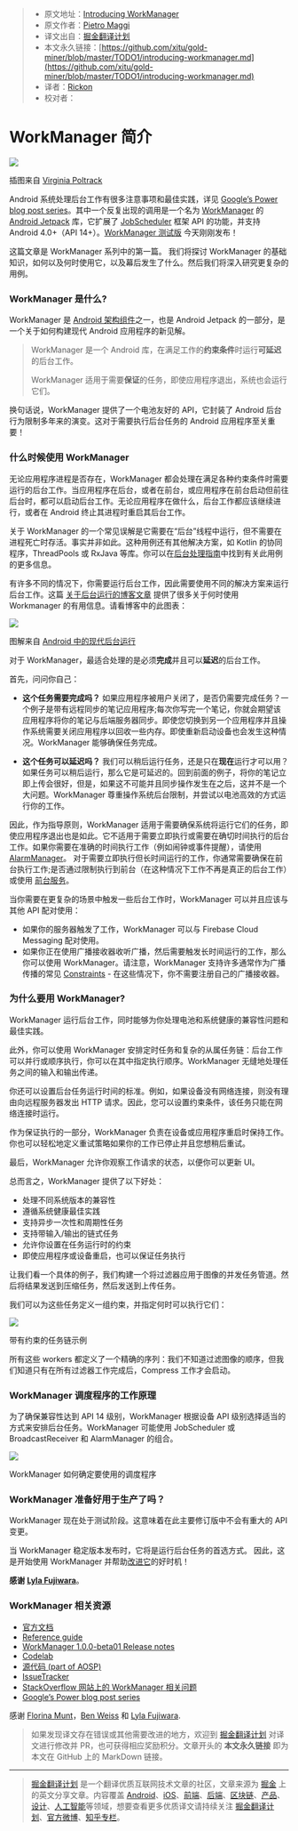 > * 原文地址：[Introducing WorkManager](https://medium.com/androiddevelopers/introducing-workmanager-2083bcfc4712)
> * 原文作者：[Pietro Maggi](https://medium.com/@pmaggi)
> * 译文出自：[掘金翻译计划](https://github.com/xitu/gold-miner)
> * 本文永久链接：[https://github.com/xitu/gold-miner/blob/master/TODO1/introducing-workmanager.md](https://github.com/xitu/gold-miner/blob/master/TODO1/introducing-workmanager.md)
> * 译者：[Rickon](https://juejin.im/user/5bffbdaf6fb9a049d81b914c)
> * 校对者：

# WorkManager 简介

![](https://cdn-images-1.medium.com/max/800/1*-Feqy3ufsr7NRCFSDuQfWw.png)

插图来自 [Virginia Poltrack](https://twitter.com/VPoltrack)

Android 系统处理后台工作有很多注意事项和最佳实践，详见 [Google’s Power blog post series](https://android-developers.googleblog.com/search/label/Power%20series)。其中一个反复出现的调用是一个名为 [WorkManager](https://developer.android.com/topic/libraries/architecture/workmanager/) 的 [Android Jetpack](https://developer.android.com/jetpack/) 库，它扩展了 [JobScheduler](https://developer.android.com/reference/android/app/job/JobScheduler) 框架 API 的功能，并支持 Android 4.0+（API 14+）。[WorkManager 测试版](https://developer.android.com/jetpack/docs/release-notes#december_19_2018) 今天刚刚发布！

这篇文章是 WorkManager 系列中的第一篇。 我们将探讨 WorkManager 的基础知识，如何以及何时使用它，以及幕后发生了什么。然后我们将深入研究更复杂的用例。

### WorkManager 是什么?

WorkManager 是 [Android 架构组件](https://developer.android.com/topic/libraries/architecture/)之一，也是 Android Jetpack 的一部分，是一个关于如何构建现代 Android 应用程序的新见解。

>  WorkManager 是一个 Android 库，在满足工作的**约束条件**时运行**可延迟**的后台工作。
>
> WorkManager 适用于需要**保证**的任务，即使应用程序退出，系统也会运行它们。

换句话说，WorkManager 提供了一个电池友好的 API，它封装了 Android 后台行为限制多年来的演变。这对于需要执行后台任务的 Android 应用程序至关重要！

### 什么时候使用 WorkManager

无论应用程序进程是否存在，WorkManager 都会处理在满足各种约束条件时需要运行的后台工作。当应用程序在后台，或者在前台，或应用程序在前台启动但前往后台时，都可以启动后台工作。无论应用程序在做什么，后台工作都应该继续进行，或者在 Android 终止其进程时重启其后台工作。

关于 WorkManager 的一个常见误解是它需要在“后台”线程中运行，但不需要在进程死亡时存活。事实并非如此。这种用例还有其他解决方案，如 Kotlin 的协同程序，ThreadPools 或 RxJava 等库。你可以在[后台处理指南](https://developer.android.com/guide/background/)中找到有关此用例的更多信息。

有许多不同的情况下，你需要运行后台工作，因此需要使用不同的解决方案来运行后台工作。这篇 [关于后台运行的博客文章](https://android-developers.googleblog.com/2018/10/modern-background-execution-in-android.html) 提供了很多关于何时使用 Workmanager 的有用信息。请看博客中的此图表：

![](https://cdn-images-1.medium.com/max/800/1*K-jWMXQbAK98EdkuuaZCFg.png)

图解来自 [Android 中的现代后台运行](https://android-developers.googleblog.com/2018/10/modern-background-execution-in-android.html)

对于 WorkManager，最适合处理的是必须**完成**并且可以**延迟**的后台工作。

首先，问问你自己：

*   **这个任务需要完成吗？** 如果应用程序被用户关闭了，是否仍需要完成任务？一个例子是带有远程同步的笔记应用程序;每次你写完一个笔记，你就会期望该应用程序将你的笔记与后端服务器同步。即使您切换到另一个应用程序并且操作系统需要关闭应用程序以回收一些内存。即使重新启动设备也会发生这种情况。WorkManager 能够确保任务完成。

*   **这个任务可以延迟吗？** 我们可以稍后运行任务，还是只在**现在**运行才可以用？如果任务可以稍后运行，那么它是可延迟的。回到前面的例子，将你的笔记立即上传会很好，但是，如果这不可能并且同步操作发生在之后，这并不是一个大问题。WorkManager 尊重操作系统后台限制，并尝试以电池高效的方式运行你的工作。

因此，作为指导原则，WorkManager 适用于需要确保系统将运行它们的任务，即使应用程序退出也是如此。它不适用于需要立即执行或需要在确切时间执行的后台工作。如果你需要在准确的时间执行工作（例如闹钟或事件提醒），请使用 [AlarmManager](https://developer.android.com/training/scheduling/alarms)。 对于需要立即执行但长时间运行的工作，你通常需要确保在前台执行工作;是否通过限制执行到前台（在这种情况下工作不再是真正的后台工作）或使用 [前台服务](https://android-developers.googleblog.com/2018/12/effective-foreground-services-on-android_11.html)。

当你需要在更复杂的场景中触发一些后台工作时，WorkManager 可以并且应该与其他 API 配对使用：

*   如果你的服务器触发了工作，WorkManager 可以与 Firebase Cloud Messaging 配对使用。
*   如果你正在使用广播接收器收听广播，然后需要触发长时间运行的工作，那么你可以使用 WorkManager。请注意，WorkManager 支持许多通常作为广播传播的常见 [Constraints](https://developer.android.com/reference/androidx/work/Constraints) - 在这些情况下，你不需要注册自己的广播接收器。

### 为什么要用 WorkManager?

WorkManager 运行后台工作，同时能够为你处理电池和系统健康的兼容性问题和最佳实践。

此外，你可以使用 WorkManager 安排定时任务和复杂的从属任务链：后台工作可以并行或顺序执行，你可以在其中指定执行顺序。WorkManager 无缝地处理任务之间的输入和输出传递。

你还可以设置后台任务运行时间的标准。例如，如果设备没有网络连接，则没有理由向远程服务器发出 HTTP 请求。因此，您可以设置约束条件，该任务只能在网络连接时运行。

作为保证执行的一部分，WorkManager 负责在设备或应用程序重启时保持工作。你也可以轻松地定义重试策略如果你的工作已停止并且您想稍后重试。

最后，WorkManager 允许你观察工作请求的状态，以便你可以更新 UI。

总而言之，WorkManager 提供了以下好处：

*   处理不同系统版本的兼容性
*   遵循系统健康最佳实践
*   支持异步一次性和周期性任务
*   支持带输入/输出的链式任务
*   允许你设置在任务运行时的约束
*   即使应用程序或设备重启，也可以保证任务执行

让我们看一个具体的例子，我们构建一个将过滤器应用于图像的并发任务管道。然后将结果发送到压缩任务，然后发送到上传任务。

我们可以为这些任务定义一组约束，并指定何时可以执行它们：

![](https://cdn-images-1.medium.com/max/800/1*2arjXq_bwgaNwVBCiLgiOw.png)

带有约束的任务链示例

所有这些 workers 都定义了一个精确的序列：我们不知道过滤图像的顺序，但我们知道只有在所有过滤器工作完成后，Compress 工作才会启动。

### WorkManager 调度程序的工作原理

为了确保兼容性达到 API 14 级别，WorkManager 根据设备 API 级别选择适当的方式来安排后台任务。WorkManager 可能使用 JobScheduler 或 BroadcastReceiver 和 AlarmManager 的组合。

![](https://cdn-images-1.medium.com/max/800/1*FxHlzZfv4Q0XBRBV2WmvPQ.png)

WorkManager 如何确定要使用的调度程序

### WorkManager 准备好用于生产了吗？

WorkManager 现在处于测试阶段。这意味着在此主要修订版中不会有重大的 API 变更。

当 WorkManager 稳定版本发布时，它将是运行后台任务的首选方式。 因此，这是开始使用 WorkManager 并帮助[改进它](https://issuetracker.google.com/issues?q=componentid:409906)的好时机！

**感谢** [**Lyla Fujiwara**](https://medium.com/@lylalyla)。

### WorkManager 相关资源

*   [官方文档](https://developer.android.com/topic/libraries/architecture/workmanager/)
*   [Reference guide](https://developer.android.com/reference/androidx/work/package-summary)
*   [WorkManager 1.0.0-beta01 Release notes](https://developer.android.com/jetpack/docs/release-notes#december_19_2018)
*   [Codelab](https://codelabs.developers.google.com/codelabs/android-workmanager-kt/index.html)
*   [源代码 (part of AOSP)](https://android.googlesource.com/platform/frameworks/support/+/master/work)
*   [IssueTracker](https://issuetracker.google.com/issues?q=componentid:409906)
*   [StackOverflow 网站上的 WorkManager 相关问题](https://stackoverflow.com/questions/tagged/android-workmanager)
*   [Google’s Power blog post series](https://android-developers.googleblog.com/search/label/Power%20series)

感谢 [Florina Munt](https://medium.com/@florina.muntenescu?source=post_page)，[Ben Weiss](https://medium.com/@keyboardsurfer?source=post_page) 和 [Lyla Fujiwara](https://medium.com/@lylalyla?source=post_page).

> 如果发现译文存在错误或其他需要改进的地方，欢迎到 [掘金翻译计划](https://github.com/xitu/gold-miner) 对译文进行修改并 PR，也可获得相应奖励积分。文章开头的 **本文永久链接** 即为本文在 GitHub 上的 MarkDown 链接。

---

> [掘金翻译计划](https://github.com/xitu/gold-miner) 是一个翻译优质互联网技术文章的社区，文章来源为 [掘金](https://juejin.im) 上的英文分享文章。内容覆盖 [Android](https://github.com/xitu/gold-miner#android)、[iOS](https://github.com/xitu/gold-miner#ios)、[前端](https://github.com/xitu/gold-miner#前端)、[后端](https://github.com/xitu/gold-miner#后端)、[区块链](https://github.com/xitu/gold-miner#区块链)、[产品](https://github.com/xitu/gold-miner#产品)、[设计](https://github.com/xitu/gold-miner#设计)、[人工智能](https://github.com/xitu/gold-miner#人工智能)等领域，想要查看更多优质译文请持续关注 [掘金翻译计划](https://github.com/xitu/gold-miner)、[官方微博](http://weibo.com/juejinfanyi)、[知乎专栏](https://zhuanlan.zhihu.com/juejinfanyi)。
